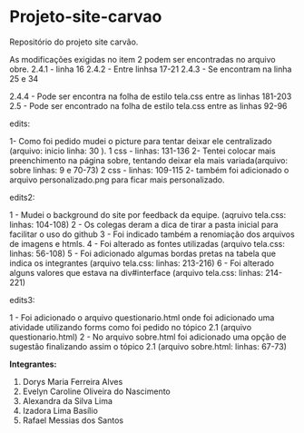 # Projeto-site-carvao
Repositório do projeto site carvão.

As modificações exigidas no item 2 podem ser encontradas no arquivo obre. 
2.4.1 - linha 16
2.4.2 - Entre linhsa 17-21
2.4.3 - Se encontram na linha 25 e 34

2.4.4 - Pode ser encontra na folha de estilo tela.css entre as linhas 181-203
2.5 - Pode ser encontrado na folha de estilo tela.css entre as linhas 92-96

edits:

1- Como foi pedido mudei o picture para tentar deixar ele centralizado (arquivo: inicio linha: 30 ).
1 css - linhas: 131-136
2- Tentei colocar mais preenchimento na página sobre, tentando deixar ela mais variada(arquivo: sobre linhas: 9 e 70-73)
2 css - linhas: 109-115
2- também foi adicionado o arquivo personalizado.png para ficar mais personalizado.

edits2:

1 - Mudei o background do site por feedback da equipe. (aqruivo tela.css: linhas: 104-108)
2 - Os colegas deram a dica de tirar a pasta inicial para facilitar o uso do github
3 - Foi indicado também a renomiação dos arquivos de imagens e htmls.
4 - Foi alterado as fontes utilizadas (arquivo tela.css: linhas: 56-108)
5 - Foi adicionado algumas bordas pretas na tabela que indica os integrantes (arquivo tela.css: linhas: 213-216)
6 - Foi alterado alguns valores que estava na div#interface (arquivo tela.css: linhas: 214-221)

edits3:

1 - Foi adicionado o arquivo questionario.html onde foi adicionado uma atividade utilizando forms como foi pedido no tópico 2.1 (arquivo questionario.html)
2 - No arquivo sobre.html foi adicionado uma opção de sugestão finalizando assim o tópico 2.1 (arquivo sobre.html: linhas: 67-73)

**Integrantes:**
1. Dorys	Maria Ferreira Alves 
2. Evelyn	Caroline Oliveira do Nascimento
3. Alexandra	da Silva Lima
4. Izadora	Lima Basílio
5. Rafael	Messias dos Santos
